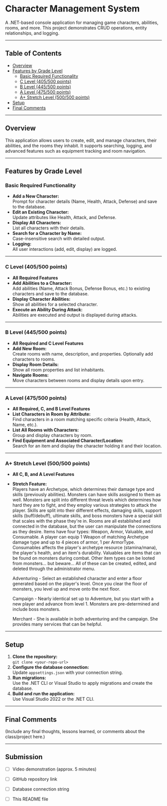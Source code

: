 # Character Management System

A .NET-based console application for managing game characters, abilities, rooms, and more. 
This project demonstrates CRUD operations, entity relationships, and logging.

---

## Table of Contents

- [Overview](#overview)
- [Features by Grade Level](#features-by-grade-level)
  - [Basic Required Functionality](#basic-required-functionality)
  - [C Level (405/500 points)](#c-level-405500-points)
  - [B Level (445/500 points)](#b-level-445500-points)
  - [A Level (475/500 points)](#a-level-475500-points)
  - [A+ Stretch Level (500/500 points)](#a-stretch-level-500500-points)
- [Setup](#setup)
- [Final Comments](#final-comments)

---

## Overview

This application allows users to create, edit, and manage characters, their abilities, and the rooms they inhabit. 
It supports searching, logging, and advanced features such as equipment tracking and room navigation.

---

## Features by Grade Level

### Basic Required Functionality

- **Add a New Character:**  
  Prompt for character details (Name, Health, Attack, Defense) and save to the database.
- **Edit an Existing Character:**  
  Update attributes like Health, Attack, and Defense.
- **Display All Characters:**  
  List all characters with their details.
- **Search for a Character by Name:**  
  Case-insensitive search with detailed output.
- **Logging:**  
  All user interactions (add, edit, display) are logged.

---

### C Level (405/500 points)

- **All Required Features**
- **Add Abilities to a Character:**  
  Add abilities (Name, Attack Bonus, Defense Bonus, etc.) to existing characters and save to the database.
- **Display Character Abilities:**  
  Show all abilities for a selected character.
- **Execute an Ability During Attack:**  
  Abilities are executed and output is displayed during attacks.

---

### B Level (445/500 points)

- **All Required and C Level Features**
- **Add New Room:**  
  Create rooms with name, description, and properties. Optionally add characters to rooms.
- **Display Room Details:**  
  Show all room properties and list inhabitants.
- **Navigate Rooms:**  
  Move characters between rooms and display details upon entry.

---

### A Level (475/500 points)

- **All Required, C, and B Level Features**
- **List Characters in Room by Attribute:**  
  Find characters in a room matching specific criteria (Health, Attack, Name, etc.).
- **List All Rooms with Characters:**  
  Group and display characters by room.
- **Find Equipment and Associated Character/Location:**  
  Search for an item and display the character holding it and their location.

---

### A+ Stretch Level (500/500 points)

- **All C, B, and A Level Features**
- **Stretch Feature:**  
  Players have an Archetype, which determines their damage type and skills (previously abilities).
  Monsters can have skills assigned to them as well. Monsters are split into different threat levels which determines how hard they are to fight, and they employ various strategies to attack the player.
  Skills are split into their different effects, damaging skills, support skills (buff/debuff), ultimate skills, and boss monsters have a special skill that scales with the phase they're in.
  Rooms are all established and connected in the database, but the user can manipulate the connections as they desire.
  Items have four types: Weapon, Armor, Valuable, and Consumable. A player can equip 1 Weapon of matching Archetype damage type and up to 4 pieces of armor, 1 per ArmorType. Consumables affects the player's
    archetype resource (stamina/mana), the player's health, and an item's durability. Valuables are items that can be found on monsters during combat. Other item types can be looted from monsters... but beware...
  All of these can be created, edited, and deleted through the administrator menu.

  Adventuring - Select an established character and enter a floor generated based on the player's level. Once you clear the floor of monsters, you level up and move onto the next floor.

  Campaign - Nearly identical set up to Adventure, but you start with a new player and advance from level 1. Monsters are pre-determined and include boss monsters.

  Merchant - She is available in both adventuring and the campaign. She provides many services that can be helpful.

---

## Setup

1. **Clone the repository:**  
   `git clone <your-repo-url>`
2. **Configure the database connection:**  
   Update `appsettings.json` with your connection string.
3. **Run migrations:**  
   Use the .NET CLI or Visual Studio to apply migrations and create the database.
4. **Build and run the application:**  
   Use Visual Studio 2022 or the .NET CLI.

---

## Final Comments

(Include any final thoughts, lessons learned, or comments about the class/project here.)

---

## Submission

- [ ] Video demonstration (approx. 5 minutes)
- [ ] GitHub repository link
- [ ] Database connection string
- [ ] This README file

